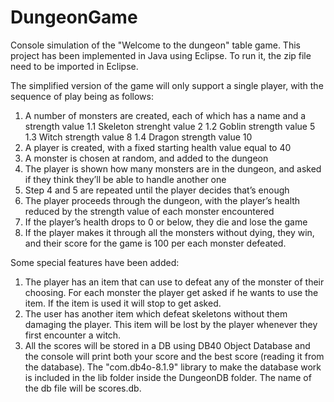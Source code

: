 # DungeonGame
Console simulation of the "Welcome to the dungeon" table game.
This project has been implemented in Java using Eclipse. 
To run it, the zip file need to be imported in Eclipse.

The simplified version of the game will only support a single player, with the sequence of play being as follows:
1. A number of monsters are created, each of which has a name and a strength value
  1.1 Skeleton strenght value 2
  1.2 Goblin strength value 5
  1.3 Witch strength value 8
  1.4 Dragon strength value 10
3. A player is created, with a fixed starting health value equal to 40
4. A monster is chosen at random, and added to the dungeon
5. The player is shown how many monsters are in the dungeon, and asked if they think they’ll be able to handle another one
6. Step 4 and 5 are repeated until the player decides that’s enough
7. The player proceeds through the dungeon, with the player’s health reduced by the strength value of each monster encountered
8. If the player’s health drops to 0 or below, they die and lose the game
9. If the player makes it through all the monsters without dying, they win, and their score for the game is 100 per each monster defeated.

Some special features have been added:
1. The player has an item that can use to defeat any of the monster of their choosing. For each monster the player get asked if he wants to use the item. If the item is used it will stop to get asked.
2. The user has another item which defeat skeletons without them damaging the player. This item will be lost by the player whenever they first encounter a witch.
3. All the scores will be stored in a DB using DB40 Object Database and the console will print both your score and the best score (reading it from the database). 
   The "com.db4o-8.1.9" library to make the database work is included in the lib folder inside the DungeonDB folder. The name of the db file will be scores.db. 
